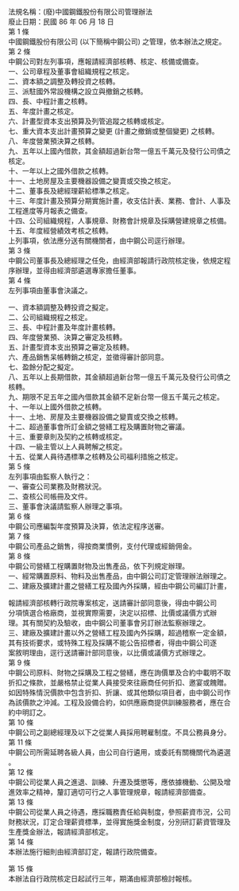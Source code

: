 法規名稱：(廢)中國鋼鐵股份有限公司管理辦法  
廢止日期：民國 86 年 06 月 18 日  
第 1 條  
中國鋼鐵股份有限公司 (以下簡稱中鋼公司) 之管理，依本辦法之規定。  
第 2 條  
中鋼公司對左列事項，應報請經濟部核轉、核定、核備或備查。  
一、公司章程及董事會組織規程之核定。  
二、資本額之調整及轉投資之核轉。  
三、派駐國外常設機構之設立與撤銷之核轉。  
四、長、中程計畫之核轉。  
五、年度計畫之核定。  
六、計畫型資本支出預算及列管追蹤之核轉或核定。  
七、重大資本支出計畫預算之變更 (計畫之撤銷或整個變更) 之核轉。  
八、年度營業預決算之核轉。  
九、五年以上國內借款，其金額超過新台幣一億五千萬元及發行公司債之  
核定。  
十、一年以上之國外借款之核轉。  
十一、土地房屋及主要機器設備之變賣或交換之核定。  
十二、董事長及總經理薪給標準之核定。  
十三、年度計畫及預算分期實施計畫，收支估計表、業務、會計、人事及  
工程進度等月報表之備查。  
十四、公司組織規程，人事規章、財務會計規章及採購營建規章之核備。  
十五、年度經營績效考核之核轉。  
上列事項，依法應分送有關機關者，由中鋼公司逕行辦理。  
第 3 條  
中鋼公司董事長及總經理之任免，由經濟部報請行政院核定後，依規定程  
序辦理，並得由經濟部遴選專家擔任董事。  
第 4 條  
左列事項由董事會決議之。  


一、資本額調整及轉投資之擬定。  
二、公司組織規程之核定。  
三、長、中程計畫及年度計畫核轉。  
四、年度營業預、決算之審定及核轉。  
五、計畫型資本支出預算之審定及核轉。  
六、產品銷售呆帳轉銷之核定，並徵得審計部同意。  
七、盈餘分配之擬定。  
八、五年以上長期借款，其金額超過新台幣一億五千萬元及發行公司債之  
核轉。  
九、期限不足五年之國內借款其金額不足新台幣一億五千萬元之核定。  
十、一年以上國外借款之核轉。  
十一、土地、房屋及主要機器設備之變賣或交換之核轉。  
十二、超過董事會所訂金額之營繕工程及購置財物之審議。  
十三、重要章則及契約之核轉或核定。  
十四、一級主管以上人員聘解之核定。  
十五、從業人員待遇標準之核轉及公司福利措施之核定。  
第 5 條  
左列事項由監察人執行之：  
一、審查公司業務及財務狀況。  
二、查核公司帳冊及文件。  
三、董事會決議請監察人辦理之事項。  
第 6 條  
中鋼公司應編製年度預算及決算，依法定程序送審。  
第 7 條  
中鋼公司產品之銷售，得按商業慣例，支付代理或經銷佣金。  
第 8 條  
中鋼公司營繕工桯購置財物及出售產品，依下列規定辦理。  
一、經常購置原料、物料及出售產品，由中鋼公司訂定管理辦法辦理之。  
二、建廠及擴建計畫之營繕工程及國內外採購，經由中鋼公司編訂計畫，  


報請經濟部核轉行政院專案核定，送請審計部同意後，得由中鋼公司  
分項慎選合格廠商，並視實際需要，決定以招標、比價或議價方式辦  
理。其有關契約及驗收，由中鋼公司董事會另訂辦法監察辦理之。  
三、建廠及擴建計畫以外之營繕工程及國內外採購，超過稽察一定金額，  
其有技術要求，或特殊工程及採購不能公告招標者，得由中鋼公司逐  
案敘明理由，逕行送請審計部同意後，以比價或議價方式辦理之。  
第 9 條  
中鋼公司原料、財物之採購及工程之營繕，應在詢價單及合約中載明不取  
折扣之條款，並嚴格禁止從業人員接受來往廠商任何折扣、邀宴或餽贈。  
如因特殊情況價款中包含折扣、折讓、或其他類似項目者，由中鋼公司作  
為該價款之沖減。工程及設備合約，如供應廠商提供訓練服務者，應在合  
約中明訂之。  
第 10 條  
中鋼公司之副總經理及以下之從業人員採用聘雇制度。不具公務員身分。  
第 11 條  
中鋼公司所需延聘各級人員，由公司自行遴用，或委託有關機關代為遴選  
。  
第 12 條  
中鋼公司從業人員之進退、訓練、升遷及獎懲等，應依據機動、公開及增  
進效率之精神，釐訂適切可行之人事管理規章，報請經濟部備查。  
第 13 條  
中鋼公司從業人員之待遇，應採職務責任給與制度，參照薪資市況，公司  
財務狀況，訂定合理薪資標準，並得實施獎金制度，分別研訂薪資管理及  
生產獎金辦法，報請經濟部核定。  
第 14 條  
本辦法施行細則由經濟部訂定，報請行政院備查。  


第 15 條  
本辦法自行政院核定日起試行三年，期滿由經濟部檢討報核。  


